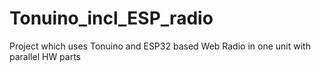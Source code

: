 # Tonuino_incl_ESP_radio
Project which uses Tonuino and ESP32 based Web Radio in one unit with parallel HW parts
